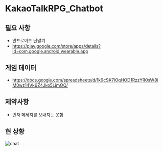 # KakaoTalkRPG_Chatbot

## 필요 사항
* 안드로이드 단말기
* https://play.google.com/store/apps/details?id=com.google.android.wearable.app

## 게임 데이터
* https://docs.google.com/spreadsheets/d/1k9cSK7iOqHOD1RzzYR0sW8iM0wz14Vk6Z4Jko5LimOQ/

## 제약사항
* 먼저 메세지를 보내지는 못함

## 현 상황
![chat](https://user-images.githubusercontent.com/31717201/98344856-32b68c80-2057-11eb-99d1-490debbab4a5.jpg)
